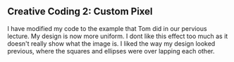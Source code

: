 ## Creative Coding 2: Custom Pixel

I have modified my code to the example that Tom did in our pervious lecture. My design is now more uniform. I dont like this effect too much as it doesn't really show what the image is. I liked the way my design looked previous, where the squares and ellipses were over lapping each other. 